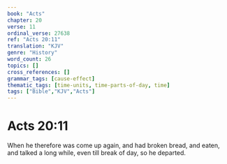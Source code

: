 ```yaml
---
book: "Acts"
chapter: 20
verse: 11
ordinal_verse: 27638
ref: "Acts 20:11"
translation: "KJV"
genre: "History"
word_count: 26
topics: []
cross_references: []
grammar_tags: [cause-effect]
thematic_tags: [time-units, time-parts-of-day, time]
tags: ["Bible","KJV","Acts"]
---
```


# Acts 20:11

When he therefore was come up again, and had broken bread, and eaten, and talked a long while, even till break of day, so he departed.
